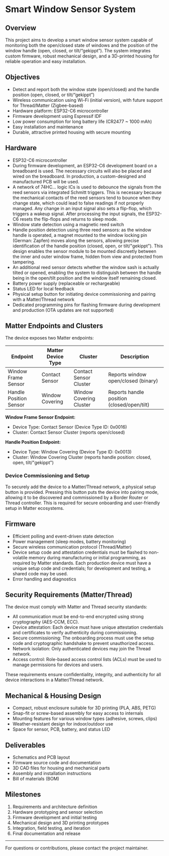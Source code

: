 # Smart Window Sensor System

## Overview
This project aims to develop a smart window sensor system capable of monitoring both the open/closed state of windows and the position of the window handle (open, closed, or tilt/“gekippt”). The system integrates custom firmware, robust mechanical design, and a 3D-printed housing for reliable operation and easy installation.

## Objectives
- Detect and report both the window state (open/closed) and the handle position (open, closed, or tilt/“gekippt”)
- Wireless communication using Wi-Fi (initial version), with future support for Thread/Matter (Zigbee-based)
- Hardware platform: ESP32-C6 microcontroller
- Firmware development using Espressif IDF
- Low power consumption for long battery life (CR2477 ~ 1000 mAh)
- Easy installation and maintenance
- Durable, attractive printed housing with secure mounting

## Hardware
* ESP32-C6 microcontroller
* During firmware development, an ESP32-C6 development board on a breadboard is used. The necessary circuits will also be placed and wired on the breadboard. In production, a custom-designed and manufactured PCB will be used.
* A network of 74HC... logic ICs is used to debounce the signals from the reed sensors via integrated Schmitt triggers. This is necessary because the mechanical contacts of the reed sensors tend to bounce when they change state, which could lead to false readings if not properly managed. Any change in an input signal also sets a flip-flop, which triggers a wakeup signal. After processing the input signals, the ESP32-C6 resets the flip-flops and returns to sleep mode.
* Window state detection using a magnetic reed switch
* Handle position detection using three reed sensors: as the window handle is operated, a magnet mounted to the window locking pin (German: Zapfen) moves along the sensors, allowing precise identification of the handle position (closed, open, or tilt/"gekippt"). This design enables the sensor module to be mounted discreetly between the inner and outer window frame, hidden from view and protected from tampering.
* An additional reed sensor detects whether the window sash is actually tilted or opened, enabling the system to distinguish between the handle being in the open/tilt position and the window itself remaining closed.
* Battery power supply (replaceable or rechargeable)
* Status LED for local feedback
* Physical setup button for initiating device commissioning and pairing with a Matter/Thread network
* Dedicated programming pins for flashing firmware during development and production (OTA updates are not supported)

## Matter Endpoints and Clusters

The device exposes two Matter endpoints:

| Endpoint                | Matter Device Type | Cluster                | Description                                 |
|-------------------------|-------------------|------------------------|---------------------------------------------|
| Window Frame Sensor     | Contact Sensor    | Contact Sensor Cluster | Reports window open/closed (binary)         |
| Handle Position Sensor  | Window Covering   | Window Covering Cluster| Reports handle position (closed/open/tilt)  |

**Window Frame Sensor Endpoint:**
- Device Type: Contact Sensor (Device Type ID: 0x0016)
- Cluster: Contact Sensor Cluster (reports open/closed)

**Handle Position Endpoint:**
- Device Type: Window Covering (Device Type ID: 0x0013)
- Cluster: Window Covering Cluster (reports handle position: closed, open, tilt/"gekippt")

### Device Commissioning and Setup

To securely add the device to a Matter/Thread network, a physical setup button is provided. Pressing this button puts the device into pairing mode, allowing it to be discovered and commissioned by a Border Router or Thread controller. This is required for secure onboarding and user-friendly setup in Matter ecosystems.

## Firmware
* Efficient polling and event-driven state detection
* Power management (sleep modes, battery monitoring)
* Secure wireless communication protocol (Thread/Matter)
* Device setup code and attestation credentials must be flashed to non-volatile memory during manufacturing or initial programming, as required by Matter standards. Each production device must have a unique setup code and credentials; for development and testing, a shared code may be used.
* Error handling and diagnostics
## Security Requirements (Matter/Thread)

The device must comply with Matter and Thread security standards:

- All communication must be end-to-end encrypted using strong cryptography (AES-CCM, ECC).
- Device attestation: Each device must have unique attestation credentials and certificates to verify authenticity during commissioning.
- Secure commissioning: The onboarding process must use the setup code and cryptographic handshake to prevent unauthorized access.
- Network isolation: Only authenticated devices may join the Thread network.
- Access control: Role-based access control lists (ACLs) must be used to manage permissions for devices and users.

These requirements ensure confidentiality, integrity, and authenticity for all device interactions in a Matter/Thread network.

## Mechanical & Housing Design
- Compact, robust enclosure suitable for 3D printing (PLA, ABS, PETG)
- Snap-fit or screw-based assembly for easy access to internals
- Mounting features for various window types (adhesive, screws, clips)
- Weather-resistant design for indoor/outdoor use
- Space for sensor, PCB, battery, and status LED

## Deliverables
- Schematics and PCB layout
- Firmware source code and documentation
- 3D CAD files for housing and mechanical parts
- Assembly and installation instructions
- Bill of materials (BOM)

## Milestones
1. Requirements and architecture definition
2. Hardware prototyping and sensor selection
3. Firmware development and initial testing
4. Mechanical design and 3D printing prototypes
5. Integration, field testing, and iteration
6. Final documentation and release

---

For questions or contributions, please contact the project maintainer.
